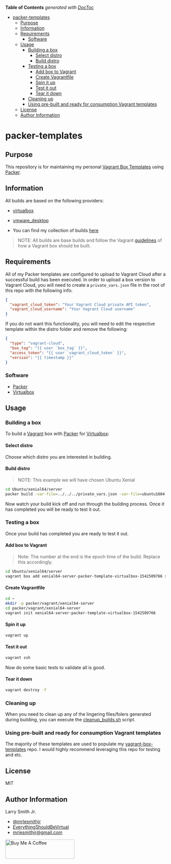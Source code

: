 <!-- START doctoc generated TOC please keep comment here to allow auto update -->
<!-- DON'T EDIT THIS SECTION, INSTEAD RE-RUN doctoc TO UPDATE -->

**Table of Contents** _generated with [DocToc](https://github.com/thlorenz/doctoc)_

- [packer-templates](#packer-templates)
  - [Purpose](#purpose)
  - [Information](#information)
  - [Requirements](#requirements)
    - [Software](#software)
  - [Usage](#usage)
    - [Building a box](#building-a-box)
      - [Select distro](#select-distro)
      - [Build distro](#build-distro)
    - [Testing a box](#testing-a-box)
      - [Add box to Vagrant](#add-box-to-vagrant)
      - [Create Vagrantfile](#create-vagrantfile)
      - [Spin it up](#spin-it-up)
      - [Test it out](#test-it-out)
      - [Tear it down](#tear-it-down)
    - [Cleaning up](#cleaning-up)
    - [Using pre-built and ready for consumption Vagrant templates](#using-pre-built-and-ready-for-consumption-vagrant-templates)
  - [License](#license)
  - [Author Information](#author-information)

<!-- END doctoc generated TOC please keep comment here to allow auto update -->

# packer-templates

## Purpose

This repository is for maintaining my personal
[Vagrant Box Templates](https://github.com/mrlesmithjr/vagrant-box-templates)
using [Packer](https://www.packer.io).

## Information

All builds are based on the following providers:

- [virtualbox](https://www.virtualbox.org)
- [vmware_desktop](https://www.vmware.com)

- You can find my collection of builds [here](https://app.vagrantup.com/mrlesmithjr)

> NOTE: All builds are base builds and follow the Vagrant [guidelines](https://www.vagrantup.com/docs/boxes/base.html) of how a Vagrant
> box should be built.

## Requirements

All of my Packer templates are configured to upload to Vagrant Cloud after a successful build has been executed. In order to upload a box version to Vagrant Cloud, you will need to create a `private_vars.json` file in the root of this repo with the following info:

```json
{
  "vagrant_cloud_token": "Your Vagrant Cloud private API token",
  "vagrant_cloud_username": "Your Vagrant Cloud username"
}
```

If you do not want this functionality, you will need to edit the respective template within the distro folder and remove the following:

```json
{
  "type": "vagrant-cloud",
  "box_tag": "{{ user `box_tag` }}",
  "access_token": "{{ user `vagrant_cloud_token` }}",
  "version": "{{ timestamp }}"
}
```

### Software

- [Packer](https://www.packer.io)
- [Virtualbox](https://www.virtualbox.org)

## Usage

### Building a box

To build a [Vagrant](https://www.vagrantup.com) box with [Packer](https://packer.io)
for [Virtualbox](https://www.virtualbox.org):

#### Select distro

Choose which distro you are interested in building.

#### Build distro

> NOTE: This example we will have chosen Ubuntu Xenial

```bash
cd Ubuntu/xenial64/server
packer build -var-file=../../../private_vars.json -var-file=ubuntu1604.json ../../ubuntu-server.json
```

Now watch your build kick off and run through the building process. Once it has
completed you will be ready to test it out.

### Testing a box

Once your build has completed you are ready to test it out.

#### Add box to Vagrant

> Note: The number at the end is the epoch time of the build. Replace this accordingly.

```bash
cd Ubuntu/xenial64/server
vagrant box add xenial64-server-packer-template-virtualbox-1542509766 xenial64-server-packer-template-virtualbox-1542509766.box
```

#### Create Vagrantfile

```bash
cd ~
mkdir -p packer/vagrant/xenial64-server
cd packer/vagrant/xenial64-server
vagrant init xenial64-server-packer-template-virtualbox-1542509766
```

#### Spin it up

```bash
vagrant up
```

#### Test it out

```bash
vagrant ssh
```

Now do some basic tests to validate all is good.

#### Tear it down

```bash
vagrant destroy -f
```

### Cleaning up

When you need to clean up any of the lingering files/folers generated during
building, you can execute the [cleanup_builds.sh](cleanup_builds.sh) script.

### Using pre-built and ready for consumption Vagrant templates

The majority of these templates are used to populate my [vagrant-box-templates](https://github.com/mrlesmithjr/vagrant-box-templates) repo. I would highly
recommend leveraging this repo for testing and etc.

## License

MIT

## Author Information

Larry Smith Jr.

- [@mrlesmithjr](https://www.twitter.com/mrlesmithjr)
- [EverythingShouldBeVirtual](http://everythingshouldbevirtual.com)
- [mrlesmithjr@gmail.com](mailto:mrlesmithjr@gmail.com)

<a href="https://www.buymeacoffee.com/mrlesmithjr" target="_blank"><img src="https://cdn.buymeacoffee.com/buttons/v2/default-yellow.png" alt="Buy Me A Coffee" style="height: 60px !important;width: 217px !important;" ></a>
